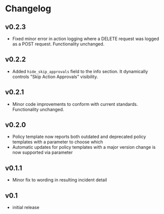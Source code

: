 # Changelog

## v0.2.3

- Fixed minor error in action logging where a DELETE request was logged as a POST request. Functionality unchanged.

## v0.2.2

- Added `hide_skip_approvals` field to the info section. It dynamically controls "Skip Action Approvals" visibility.

## v0.2.1

- Minor code improvements to conform with current standards. Functionality unchanged.

## v0.2.0

- Policy template now reports both outdated and deprecated policy templates with a parameter to choose which
- Automatic updates for policy templates with a major version change is now supported via parameter

## v0.1.1

- Minor fix to wording in resulting incident detail

## v0.1

- initial release
